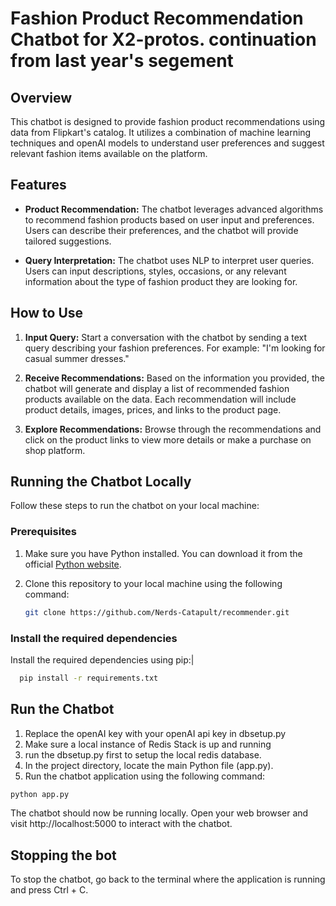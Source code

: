 # Fashion Product Recommendation Chatbot for X2-protos. continuation from last year's segement

## Overview

This chatbot is designed to provide fashion product recommendations using data from Flipkart's catalog. It utilizes a combination of machine learning techniques and openAI models to understand user preferences and suggest relevant fashion items available on the platform.

## Features

- **Product Recommendation:** The chatbot leverages advanced algorithms to recommend fashion products based on user input and preferences. Users can describe their preferences, and the chatbot will provide tailored suggestions.

- **Query Interpretation:** The chatbot uses NLP to interpret user queries. Users can input descriptions, styles, occasions, or any relevant information about the type of fashion product they are looking for.

## How to Use

1. **Input Query:** Start a conversation with the chatbot by sending a text query describing your fashion preferences. For example: "I'm looking for casual summer dresses."

3. **Receive Recommendations:** Based on the information you provided, the chatbot will generate and display a list of recommended fashion products available on the data. Each recommendation will include product details, images, prices, and links to the product page.

4. **Explore Recommendations:** Browse through the recommendations and click on the product links to view more details or make a purchase on shop platform.

## Running the Chatbot Locally

Follow these steps to run the chatbot on your local machine:

### Prerequisites

1. Make sure you have Python installed. You can download it from the official [Python website](https://www.python.org/downloads/).

2. Clone this repository to your local machine using the following command:
   
   ```bash
   git clone https://github.com/Nerds-Catapult/recommender.git
   ```

### Install the required dependencies
Install the required dependencies using pip:|
```bash
  pip install -r requirements.txt
```

## Run the Chatbot

1. Replace the openAI key with your openAI api key in dbsetup.py
2. Make sure a local instance of Redis Stack is up and running
3. run the dbsetup.py first to setup the local redis database.
4. In the project directory, locate the main Python file (app.py).
5. Run the chatbot application using the following command:
```bash
python app.py
```
The chatbot should now be running locally. Open your web browser and visit http://localhost:5000 to interact with the chatbot.

##  Stopping the bot
To stop the chatbot, go back to the terminal where the application is running and press Ctrl + C.
